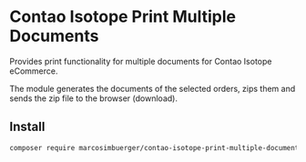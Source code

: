 # Contao Isotope Print Multiple Documents

Provides print functionality for multiple documents for Contao Isotope eCommerce.

The module generates the documents of the selected orders, zips them and sends the zip file to the browser (download).

## Install


```bash
composer require marcosimbuerger/contao-isotope-print-multiple-documents
```
